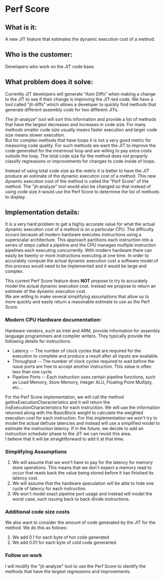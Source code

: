 # Perf Score 

## What is it:
A new JIT feature that estimates the dynamic execution cost of a method.

## Who is the customer:
Developers who work on the JIT code base.

## What problem does it solve:
Currently JIT developers will generate "Asm Diffs" when making a change to the JIT to see if their change is improving the JIT-ted code.
We have a tool called "jit-diffs" which allows a developer to quickly find methods that generate different assembly code for two different JITs.

The jit-analyze" tool will sort this information and provide a list of methods that have the largest decreases and increases in code size.
For many methods smaller code size usually means faster execution and larger code size means slower execution.  
But for complex methods that have loops it is not a very good metric for measuring code quality.
For such methods we want the JIT to improve the code generated for the innermost loop and are willing to pay extra costs outside the loop.
The total code size for the method does not properly classify regressions or improvements for changes to code inside of loops.

Instead of using total code size as the metric it is better to have the JIT produce an estimate of the dynamic execution cost of a method.
This new dynamic execution cost of the method is called the "Perf Score" of the method.
The "jit-analyze" tool would also be changed so that instead of using code size it would use the Perf Score to determine the list of methods to display.

## Implementation details:
It is a very hard problem to get a highly accurate value for what the actual dynamic execution cost of a method is on a particular CPU.
The difficulty occurs because all modern hardware executes instructions using a superscalar architecture.
This approach partitions each instruction into a series of steps called a pipeline and the CPU manages multiple instruction pipelines each executing concurrently.
With modern hardware there can easily be twenty or more instructions executing at one time.
In order to accurately compute the actual dynamic execution cost a software model of this process would need to be implemented and it would be large and complex.

This current Perf Score feature does **NOT** propose to try to accurately model the actual dynamic execution cost.
Instead we propose to return an estimate of the dynamic execution cost.  
We are willing to make several simplifying assumptions that allow us to more quickly and easily return a reasonable estimate to use as the Perf Score.

### Modern CPU Hardware documentation:
Hardware vendors, such as Intel and ARM, provide information for assembly language programmers and compiler writers.
They typically provide the following details for instructions:
   - Latency -- The number of clock cycles that are required for the execution to complete and produce a result after all inputs are available.
   - Throughput -- The number of clock cycles required to wait before the issue ports are free to accept another instruction. This value is often less than one cycle.
   - Pipeline Ports -- Each instruction uses certain pipeline functions, such as Load Memory, Store Memory, Integer ALU, Floating Point Multiply, etc...

For the Perf Score implementation, we will call the method getInsExecutionCharacteristics and it will return the insExecutionCharacteristics for each instruction.
We will use the information returned along with the BasicBlock weight to calculate the weighted execution cost for each instruction.
For this implementation we won't try to model the actual def/use latencies and instead will use a simplified model to estimate the instruction latency.
If in the future, we decide to add an instruction scheduler phase to the JIT we can revisit this area.  
I believe that it will be straightforward to add it at that time.

### Simplifying Assumptions
1. We will assume that we won't have to pay for the latency for memory store operations.  This means that we don't expect a memory read to occur that reads back the value being stored before it has finished its latency cost.
2. We will assume that the hardware speculation will be able to hide one cycle of latency for each instruction.
3. We won't model exact pipeline port usage and instead will model the worst case, such issuing back to back divide instructions.

### Additional code size costs
We also want to consider the amount of code generated by the JIT for the method.
We do this as follows:

1. We add 0.1 for each byte of hot code generated
2. We add 0.01 for each byte of cold code generarted.

### Follow on work
I will modify the "jit-analyze" tool to use the Perf Score to identify the methods that have the largest regressions and improvements.






